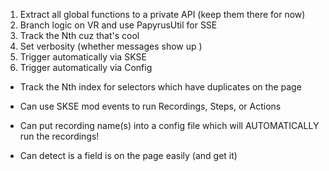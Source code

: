1. Extract all global functions to a private API (keep them there for now)
2. Branch logic on VR and use PapyrusUtil for SSE
3. Track the Nth cuz that's cool
4. Set verbosity (whether messages show up )
5. Trigger automatically via SKSE
6. Trigger automatically via Config






- Track the Nth index for selectors which have duplicates on the page
- Can use SKSE mod events to run Recordings, Steps, or Actions
- Can put recording name(s) into a config file which will AUTOMATICALLY run the recordings!





- Can detect is a field is on the page easily (and get it)
